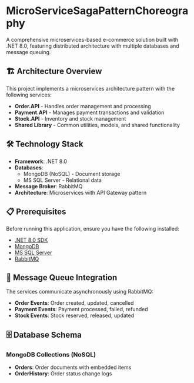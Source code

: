 # MicroServiceSagaPatternChoreography

A comprehensive microservices-based e-commerce solution built with .NET 8.0, featuring distributed architecture with multiple databases and message queuing.

## 🏗️ Architecture Overview

This project implements a microservices architecture pattern with the following services:

- **Order.API** - Handles order management and processing
- **Payment.API** - Manages payment transactions and validation
- **Stock.API** - Inventory and stock management
- **Shared Library** - Common utilities, models, and shared functionality

## 🛠️ Technology Stack

- **Framework**: .NET 8.0
- **Databases**: 
  - MongoDB (NoSQL) - Document storage
  - MS SQL Server - Relational data
- **Message Broker**: RabbitMQ
- **Architecture**: Microservices with API Gateway pattern

## 📋 Prerequisites

Before running this application, ensure you have the following installed:

- [.NET 8.0 SDK](https://dotnet.microsoft.com/download/dotnet/8.0)
- [MongoDB](https://www.mongodb.com/try/download/community)
- [MS SQL Server](https://www.microsoft.com/en-us/sql-server/sql-server-downloads)
- [RabbitMQ](https://www.rabbitmq.com/download.html)



## 🔄 Message Queue Integration

The services communicate asynchronously using RabbitMQ:

- **Order Events**: Order created, updated, cancelled
- **Payment Events**: Payment processed, failed, refunded  
- **Stock Events**: Stock reserved, released, updated

## 🗄️ Database Schema

### MongoDB Collections (NoSQL)
- **Orders**: Order documents with embedded items
- **OrderHistory**: Order status change logs
